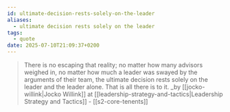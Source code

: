 ```yaml
---
id: ultimate-decision-rests-solely-on-the-leader
aliases:
  - ultimate decision rests solely on the leader
tags:
  - quote
date: 2025-07-10T21:09:37+0200
---
```

> There is no escaping that reality; no matter how many advisors weighed in, no matter how much a leader was swayed by the arguments of their team, the ultimate decision rests solely on the leader and the leader alone. That is all there is to it.
_by [[jocko-willink|Jocko Willink]] at [[leadership-strategy-and-tactics|Leadership Strategy and Tactics]] - [[s2-core-tenents]]

